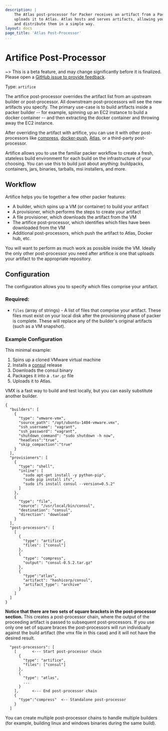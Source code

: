 ```yaml
---
description: |
    The Atlas post-processor for Packer receives an artifact from a Packer build and
    uploads it to Atlas. Atlas hosts and serves artifacts, allowing you to version
    and distribute them in a simple way.
layout: docs
page_title: 'Atlas Post-Processor'
...
```


# Artifice Post-Processor

\~&gt; This is a beta feature, and may change significantly before it is
finalized. Please open a [GitHub issue to provide
feedback](https://github.com/mitchellh/packer/issues).

Type: `artifice`

The artifice post-processor overrides the artifact list from an upstream builder
or post-processor. All downstream post-processors will see the new artifacts you
specify. The primary use-case is to build artifacts inside a packer builder --
for example, spinning up an EC2 instance to build a docker container -- and then
extracting the docker container and throwing away the EC2 instance.

After overriding the artifact with artifice, you can use it with other
post-processors like
[compress](https://packer.io/docs/post-processors/compress.html),
[docker-push](https://packer.io/docs/post-processors/docker-push.html),
[Atlas](https://packer.io/docs/post-processors/atlas.html), or a third-party
post-processor.

Artifice allows you to use the familiar packer workflow to create a fresh,
stateless build environment for each build on the infrastructure of your
choosing. You can use this to build just about anything: buildpacks, containers,
jars, binaries, tarballs, msi installers, and more.

## Workflow

Artifice helps you tie together a few other packer features:

-   A builder, which spins up a VM (or container) to build your artifact
-   A provisioner, which performs the steps to create your artifact
-   A file provisioner, which downloads the artifact from the VM
-   The artifice post-processor, which identifies which files have been
    downloaded from the VM
-   Additional post-processors, which push the artifact to Atlas, Docker
    hub, etc.

You will want to perform as much work as possible inside the VM. Ideally
the only other post-processor you need after artifice is one that uploads your
artifact to the appropriate repository.

## Configuration

The configuration allows you to specify which files comprise your artifact.

### Required:

-   `files` (array of strings) - A list of files that comprise your artifact.
    These files must exist on your local disk after the provisioning phase of
    packer is complete. These will replace any of the builder's original
    artifacts (such as a VM snapshot).

### Example Configuration

This minimal example:

1. Spins up a cloned VMware virtual machine
2. Installs a [consul](https://consul.io/) release
3. Downloads the consul binary
4. Packages it into a `.tar.gz` file
5. Uploads it to Atlas.

VMX is a fast way to build and test locally, but you can easily substitute another builder.

``` {.javascript}
{
  "builders": [
    {
      "type": "vmware-vmx",
      "source_path": "/opt/ubuntu-1404-vmware.vmx",
      "ssh_username": "vagrant",
      "ssh_password": "vagrant",
      "shutdown_command": "sudo shutdown -h now",
      "headless":"true",
      "skip_compaction":"true"
    }
  ],
  "provisioners": [
    {
      "type": "shell",
      "inline": [
        "sudo apt-get install -y python-pip",
        "sudo pip install ifs",
        "sudo ifs install consul --version=0.5.2"
      ]
    },
    {
      "type": "file",
      "source": "/usr/local/bin/consul",
      "destination": "consul",
      "direction": "download"
    }
  ],
  "post-processors": [
    [
      {
        "type": "artifice",
        "files": ["consul"]
      },
      {
        "type": "compress",
        "output": "consul-0.5.2.tar.gz"
      },
      {
        "type":"atlas",
        "artifact": "hashicorp/consul",
        "artifact_type": "archive"
      }
    ]
  ]
}
```

**Notice that there are two sets of square brackets in the post-processor
section.** This creates a post-processor chain, where the output of the
proceeding artifact is passed to subsequent post-processors. If you use only one
set of square braces the post-processors will run individually against the build
artifact (the vmx file in this case) and it will not have the desired result.

      "post-processors": [
        [       <--- Start post-processor chain
          {
            "type": "artifice",
            "files": ["consul"]
          },
          {
            "type": "atlas",
            ...
          }
        ],      <--- End post-processor chain
        {
          "type":"compress"  <-- Standalone post-processor
        }
      ]

You can create multiple post-processor chains to handle multiple builders (for example,
building linux and windows binaries during the same build).
